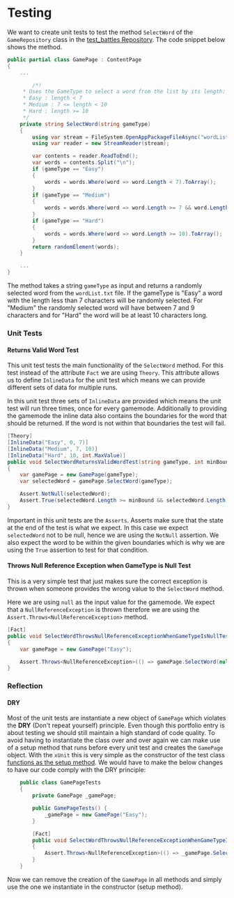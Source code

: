 # Testing

We want to create unit tests to test the method `SelectWord` of the `GameRepository` class in the [test_battles Repository](https://github.com/Software-Engineering-Red/test_battles). The code snippet below shows the method.

```csharp
public partial class GamePage : ContentPage
{
    ...

        /*!
	 * Uses the GameType to select a word from the list by its length:
	 * Easy : length < 7
	 * Medium : 7 <= length < 10
	 * Hard : length >= 10
	 */
    private string SelectWord(string gameType)
    {
        using var stream = FileSystem.OpenAppPackageFileAsync("wordList.txt").Result;
        using var reader = new StreamReader(stream);

        var contents = reader.ReadToEnd();
        var words = contents.Split("\n");
        if (gameType == "Easy")
        {
            words = words.Where(word => word.Length < 7).ToArray();
        }
        if (gameType == "Medium")
        {
            words = words.Where(word => word.Length >= 7 && word.Length < 10).ToArray();
        }
        if (gameType == "Hard")
        {
            words = words.Where(word => word.Length >= 10).ToArray();
        }
        return randomElement(words);
    }

    ...
}
```

The method takes a string `gameType` as input and returns a randomly selected word from the `wordList.txt` file.
If the gameType is "Easy" a word with the length less than 7 characters will be randomly selected. For "Medium" the randomly selected word will have between 7 and 9 characters and for "Hard" the word will be at least 10 characters long.

### Unit Tests
#### Returns Valid Word Test
This unit test tests the main functionality of the `SelectWord` method. For this test instead of the attribute `Fact` we are using `Theory`. This attribute allows us to define `InlineData` for the unit test which means we can provide different sets of data for multiple runs.

In this unit test three sets of `InlineData` are provided which means the unit test will run three times, once for every gamemode. Additionally to providing the gamemode the inline data also contains the boundaries for the word that should be returned. If the word is not within that boundaries the test will fail.

```csharp
[Theory]
[InlineData("Easy", 0, 7)]
[InlineData("Medium", 7, 10)]
[InlineData("Hard", 10, int.MaxValue)]
public void SelectWordReturnsValidWordTest(string gameType, int minBound, int maxBound)
{
    var gamePage = new GamePage(gameType);
    var selectedWord = gamePage.SelectWord(gameType);

    Assert.NotNull(selectedWord);
    Assert.True(selectedWord.Length >= minBound && selectedWord.Length < maxBound);
}
```

Important in this unit tests are the `Asserts`. Asserts make sure that the state at the end of the test is what we expect. In this case we expect `selectedWord` not to be null, hence we are using the `NotNull` assertion.
We also expect the word to be within the given boundaries which is why we are using the `True` assertion to test for that condition.


#### Throws Null Reference Exception when GameType is Null Test
This is a very simple test that just makes sure the correct exception is thrown when someone provides the wrong value to the `SelectWord` method.

Here we are using `null` as the input value for the gamemode. We expect that a `NullReferenceException` is thrown therefore we are using the `Assert.Throws<NullReferenceException>` method.

```csharp
[Fact]
public void SelectWordThrowsNullReferenceExceptionWhenGameTypeIsNullTest()
{
    var gamePage = new GamePage("Easy");

    Assert.Throws<NullReferenceException>(() => gamePage.SelectWord(null));
}
```

### Reflection
#### DRY
Most of the unit tests are instantiate a new object of `GamePage` which violates the **DRY** (Don't repeat yourself) principle. Even though this portfolio entry is about testing we should still maintain a high standard of code quality.
To avoid having to instantiate the class over and over again we can make use of a setup method that runs before every unit test and creates the `GamePage` object. With the `xUnit` this is very simple as the constructor of the test class [functions as the setup method](https://xunit.net/docs/shared-context).
We would have to make the below changes to have our code comply with the DRY principle:

```csharp
    public class GamePageTests
    {
        private GamePage _gamePage;

        public GamePageTests() {
            _gamePage = new GamePage("Easy");
        }

        [Fact]
        public void SelectWordThrowsNullReferenceExceptionWhenGameTypeIsNullTest()
        {
            Assert.Throws<NullReferenceException>(() => _gamePage.SelectWord(null));
        }
    }
```

Now we can remove the creation of the `GamePage` in all methods and simply use the one we instantiate in the constructor (setup method).